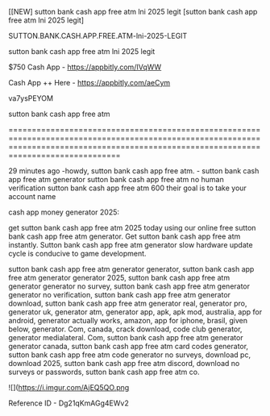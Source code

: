 [[NEW] sutton bank cash app free atm lni 2025 legit [sutton bank cash app free atm lni 2025 legit]

SUTTON.BANK.CASH.APP.FREE.ATM-lni-2025-LEGIT

sutton bank cash app free atm lni 2025 legit

$750 Cash App -  https://appbitly.com/IVqWW

Cash App ++ Here - https://appbitly.com/aeCym

va7ysPEYOM

sutton bank cash app free atm

==========================================================================================================================================================================================

29 minutes ago -howdy, sutton bank cash app free atm. - sutton bank cash app free atm generator sutton bank cash app free atm no human verification sutton bank cash app free atm 600 their goal is to take your account name

cash app money generator 2025:

get sutton bank cash app free atm 2025 today using our online free sutton bank cash app free atm generator. Get sutton bank cash app free atm instantly. Sutton bank cash app free atm generator slow hardware update cycle is conducive to game development.

sutton bank cash app free atm generator generator, sutton bank cash app free atm generator generator 2025, sutton bank cash app free atm generator generator no survey, sutton bank cash app free atm generator generator no verification, sutton bank cash app free atm generator download, sutton bank cash app free atm generator real, generator pro, generator uk, generator atm, generator app, apk, apk mod, australia, app for android, generator actually works, amazon, app for iphone, brasil, given below, generator. Com, canada, crack download, code club generator, generator medialateral. Com, sutton bank cash app free atm generator generator canada, sutton bank cash app free atm card codes generator, sutton bank cash app free atm code generator no surveys, download pc, download 2025, sutton bank cash app free atm discord, download no surveys or passwords, sutton bank cash app free atm co.

![](https://i.imgur.com/AjEQ5QO.png

Reference ID - Dg21qKmAGg4EWv2